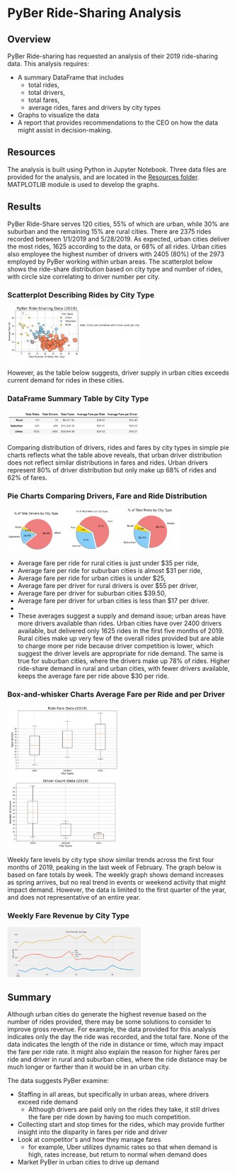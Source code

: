 # PyBer Ride-Sharing Analysis

## Overview
PyBer Ride-sharing has requested an analysis of their 2019 ride-sharing data. This analysis requires:
- A summary DataFrame that includes
  - total rides,
  - total drivers,
  - total fares,
  - average rides, fares and drivers by city types
- Graphs to visualize the data
- A report that provides recommendations to the CEO on how the data might assist in decision-making.

## Resources
The analysis is built using Python in Jupyter Notebook. Three data files are provided for the analysis, and are located in the <a href="https://https://github.com/TeresaWehmeier/PyBer_Analysis/tree/main/Resources/">Resources folder</a>. MATPLOTLIB module is used to develop the graphs.

## Results
PyBer Ride-Share serves 120 cities, 55% of which are urban, while 30% are suburban and the remaining 15% are rural cities. There are 2375 rides recorded between 1/1/2019 and 5/28/2019. As expected, urban cities deliver the most rides, 1625 according to the data, or 68% of all rides. Urban cities also employee the highest number of drivers with 2405 (80%) of the 2973 employed by PyBer working within urban areas. The scatterplot below shows the ride-share distribution based on city type and number of rides, with circle size correlating to driver number per city.

### Scatterplot Describing Rides by City Type

<img src ="analysis/Fig1.png" width="60%" height="50%">

However, as the table below suggests, driver supply in urban cities exceeds current demand for rides in these cities.

### DataFrame Summary Table by City Type

<img src ="analysis/pyber_data_summary_table.png" width="60%" height="40%">

Comparing distribution of drivers, rides and fares by city types in simple pie charts reflects what the table above reveals, that urban driver distribution does not reflect similar distributions in fares and rides. Urban drivers represent 80% of driver distribution but only make up 68% of rides and 62% of fares.

### Pie Charts Comparing Drivers, Fare and Ride Distribution

<img src = "analysis/Fig7.png" width="25%" height="25%">   <img src = "analysis/Fig5.png" width="25%" height="30%">   <img src = "analysis/Fig6.png" width="25%" height="30%">

- Average fare per ride for rural cities is just under $35 per ride,
- Average fare per ride for suburban cities is almost $31 per ride,
- Average fare per ride for urban cities is under $25,
- Average fare per driver for rural drivers is over $55 per driver,
- Average fare per driver for suburban cities $39.50,
- Average fare per driver for urban cities is less than $17 per driver.
- 
- These averages suggest a supply and demand issue; urban areas have more drivers available than rides. Urban cities have over 2400 drivers available, but delivered only 1625 rides in the first five months of 2019. Rural cities make up very few of the overall rides provided but are able to charge more per ride because driver competition is lower, which suggest the driver levels are appropriate for ride demand. The same is true for suburban cities, where the drivers make up 78% of rides. Higher ride-share demand in rural and urban cities, with fewer drivers available, keeps the average fare per ride above $30 per ride.

### Box-and-whisker Charts Average Fare per Ride and per Driver

<img src ="analysis/Fig3.png" width="50%" height="40%">

<img src ="analysis/Fig4.png" width="50%" height="40%">

Weekly fare levels by city type show similar trends across the first four months of 2019, peaking in the last week of February. The graph below is based on fare totals by week. The weekly graph shows demand increases as spring arrives, but no real trend in events or weekend activity that might impact demand. However, the data is limited to the first quarter of the year, and does not representative of an entire year.

### Weekly Fare Revenue by City Type

<img src = "analysis/pyber_challenge.png" width="60%" height="40%">

## Summary

Although urban cities do generate the highest revenue based on the number of rides provided, there may be some solutions to consider to improve gross revenue. For example, the data provided for this analysis indicates only the day the ride was recorded, and the total fare. None of the data indicates the length of the ride in distance or time, which may impact the fare per ride rate. It might also explain the reason for higher fares per ride and driver in rural and suburban cities, where the ride distance may be much longer or farther than it would be in an urban city.

The data suggests PyBer examine:
- Staffing in all areas, but specifically in urban areas, where drivers exceed ride demand
    - Although drivers are paid only on the rides they take, it still drives the fare per ride down by having too much competition.
- Collecting start and stop times for the rides, which may provide further insight into the disparity in fares per ride and driver
- Look at competitor's and how they manage fares
    - for example, Uber utilizes dynamic rates so that when demand is high, rates increase, but return to normal when demand does
- Market PyBer in urban cities to drive up demand

